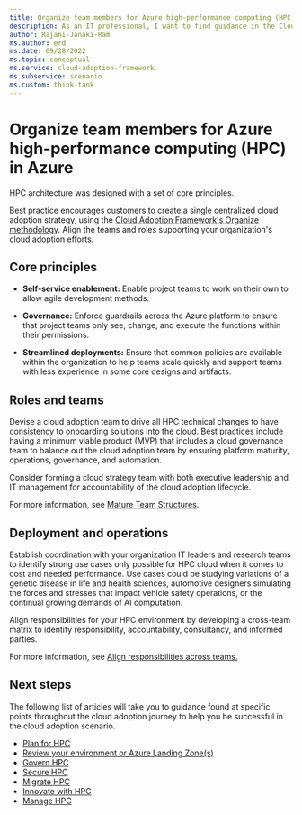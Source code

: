 ```yaml
---
title: Organize team members for Azure high-performance computing (HPC) in Azure
description: As an IT professional, I want to find guidance in the Cloud Adoption Framework covering organization for using Azure High-performance computing (HPC) as part of my IT strategy.
author: Rajani-Janaki-Ram
ms.author: erd
ms.date: 09/28/2022
ms.topic: conceptual
ms.service: cloud-adoption-framework
ms.subservice: scenario
ms.custom: think-tank
---
```


# Organize team members for Azure high-performance computing (HPC) in Azure

HPC architecture was designed with a set of core principles.

Best practice encourages customers to create a single centralized cloud adoption strategy, using the [Cloud Adoption Framework's Organize methodology](../../organize/index.md). Align the teams and roles supporting your organization's cloud adoption efforts.

## Core principles

- **Self-service enablement:** Enable project teams to work on their own to allow agile development methods.

- **Governance:** Enforce guardrails across the Azure platform to ensure that project teams only see, change, and execute the functions within their permissions.

- **Streamlined deployments:** Ensure that common policies are available within the organization to help teams scale quickly and support teams with less experience in some core designs and artifacts.

## Roles and teams

Devise a cloud adoption team to drive all HPC technical changes to have consistency to onboarding solutions into the cloud. Best practices include having a minimum viable product (MVP) that includes a cloud governance team to balance out the cloud adoption team by ensuring platform maturity, operations, governance, and automation.

Consider forming a cloud strategy team with both executive leadership and IT management for accountability of the cloud adoption lifecycle.

For more information, see [Mature Team Structures](../../organize/organization-structures.md).

## Deployment and operations

Establish coordination with your organization IT leaders and research teams to identify strong use cases only possible for HPC cloud when it comes to cost and needed performance. Use cases could be studying variations of a genetic disease in life and health sciences, automotive designers simulating the forces and stresses that impact vehicle safety operations, or the continual growing demands of AI computation.

Align responsibilities for your HPC environment by developing a cross-team matrix to identify responsibility, accountability, consultancy, and informed parties.

For more information, see [Align responsibilities across teams.](../../organize/raci-alignment.md)

## Next steps

The following list of articles will take you to guidance found at specific points throughout the cloud adoption journey to help you be successful in the cloud adoption scenario.

- [Plan for HPC](./plan.md)
- [Review your environment or Azure Landing Zone(s)](./ready.md)
- [Govern HPC](./govern.md)
- [Secure HPC](./secure.md)
- [Migrate HPC](./migrate.md)
- [Innovate with HPC](./innovate.md)
- [Manage HPC](./manage.md)
